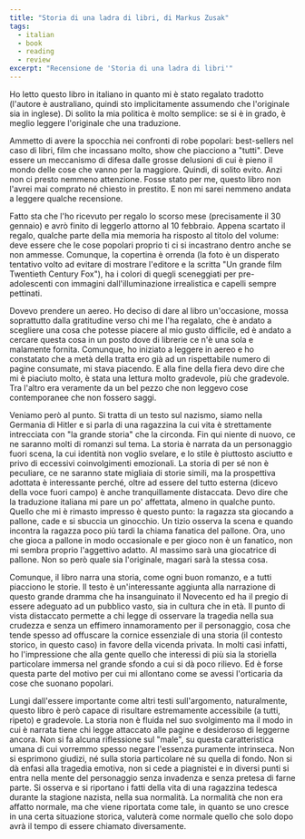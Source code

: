 ```yaml
---
title: "Storia di una ladra di libri, di Markus Zusak"
tags:
  - italian
  - book
  - reading
  - review
excerpt: "Recensione de 'Storia di una ladra di libri'"
---
```


Ho letto questo libro in italiano in quanto mi è stato regalato tradotto (l'autore è australiano, quindi sto implicitamente assumendo che l'originale sia in inglese). Di solito la mia politica è molto semplice: se si è in grado, è meglio leggere l'originale che una traduzione.

Ammetto di avere la spocchia nei confronti di robe popolari: best-sellers nel caso di libri, film che incassano molto, show che piacciono a "tutti". Deve essere un meccanismo di difesa dalle grosse delusioni di cui è pieno il mondo delle cose che vanno per la maggiore. Quindi, di solito evito. Anzi non ci presto nemmeno attenzione. Fosse stato per me, questo libro non l'avrei mai comprato né chiesto in prestito. E non mi sarei nemmeno andata a leggere qualche recensione.

Fatto sta che l'ho ricevuto per regalo lo scorso mese (precisamente il 30 gennaio) e avrò finito di leggerlo attorno al 10 febbraio. Appena scartato il regalo, qualche parte della mia memoria ha risposto al titolo del volume: deve essere che le cose popolari proprio ti ci si incastrano dentro anche se non ammesse. Comunque, la copertina è orrenda (la foto è un disperato tentativo volto ad evitare di mostrare l'editore e la scritta "Un grande film Twentieth Century Fox"), ha i colori di quegli sceneggiati per pre-adolescenti con immagini dall'illuminazione irrealistica e capelli sempre pettinati.

Dovevo prendere un aereo. Ho deciso di dare al libro un'occasione, mossa soprattutto dalla gratitudine verso chi me l'ha regalato, che è andato a scegliere una cosa che potesse piacere al mio gusto difficile, ed è andato a cercare questa cosa in un posto dove di librerie ce n'è una sola e malamente fornita.
Comunque, ho iniziato a leggere in aereo e ho constatato che a metà della tratta ero già ad un rispettabile numero di pagine consumate, mi stava piacendo. E alla fine della fiera devo dire che mi è piaciuto molto, è stata una lettura molto gradevole, più che gradevole. Tra l'altro era veramente da un bel pezzo che non leggevo cose contemporanee che non fossero saggi.

Veniamo però al punto. Si tratta di un testo sul nazismo, siamo nella Germania di Hitler e si parla di una ragazzina la cui vita è strettamente intrecciata con "la grande storia" che la circonda. Fin qui niente di nuovo, ce ne saranno molti di romanzi sul tema.
La storia è narrata da un personaggio fuori scena, la cui identità non voglio svelare, e lo stile è piuttosto asciutto e privo di eccessivi coinvolgimenti emozionali.
La storia di per sé non è peculiare, ce ne saranno state migliaia di storie simili, ma la prospettiva adottata è interessante perché, oltre ad essere del tutto esterna (dicevo della voce fuori campo) è anche tranquillamente distaccata.
Devo dire che la traduzione italiana mi pare un po' affettata, almeno in qualche punto. Quello che mi è rimasto impresso è questo punto: la ragazza sta giocando a pallone, cade e si sbuccia un ginocchio. Un tizio osserva la scena e quando incontra la ragazza poco più tardi la chiama fanatica del pallone. Ora, uno che gioca a pallone in modo occasionale e per gioco non è un fanatico, non mi sembra proprio l'aggettivo adatto. Al massimo sarà una giocatrice di pallone. Non so però quale sia l'originale, magari sarà la stessa cosa.

Comunque, il libro narra una storia, come ogni buon romanzo, e a tutti piacciono le storie. Il testo è un'interessante aggiunta alla narrazione di questo grande dramma che ha insanguinato il Novecento ed ha il pregio di essere adeguato ad un pubblico vasto, sia in cultura che in età.
Il punto di vista distaccato permette a chi legge di osservare la tragedia nella sua crudezza e senza un effimero innamoramento per il personaggio, cosa che tende spesso ad offuscare la cornice essenziale di una storia (il contesto storico, in questo caso) in favore della vicenda privata. In molti casi infatti, ho l'impressione che alla gente quello che interessi di più sia la storiella particolare immersa nel grande sfondo a cui si dà poco rilievo. Ed è forse questa parte del motivo per cui mi allontano come se avessi l'orticaria da cose che suonano popolari.

Lungi dall'essere importante come altri testi sull'argomento, naturalmente, questo libro è però capace di risultare estremamente accessibile (a tutti, ripeto) e gradevole. La storia non è fluida nel suo svolgimento ma il modo in cui è narrata tiene chi legge attaccato alle pagine e desideroso di leggerne ancora. Non si fa alcuna riflessione sul "male", su questa caratteristica umana di cui vorremmo spesso negare l'essenza puramente intrinseca. Non si esprimono giudizi, né sulla storia particolare né su quella di fondo. Non si dà enfasi alla tragedia emotiva, non si cede a piagnistei e in diversi punti si entra nella mente del personaggio senza invadenza e senza pretesa di farne parte. Si osserva e si riportano i fatti della vita di una ragazzina tedesca durante la stagione nazista, nella sua normalità. La normalità che non era affatto normale, ma che viene riportata come tale, in quanto se uno cresce in una certa situazione storica, valuterà come normale quello che solo dopo avrà il tempo di essere chiamato diversamente.
